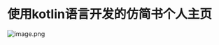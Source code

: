 # 使用kotlin语言开发的仿简书个人主页




![image.png](https://github.com/wapchief/kotlin/blob/master/img/Screenshot_2017-07-03-14-49-14-1158762746.png?raw=true)